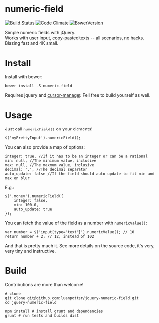 numeric-field
=====================

[![Build Status](https://img.shields.io/travis/luanpotter/jquery-numeric-field.svg)](https://travis-ci.org/luanpotter/jquery-numeric-field)
[![Code Climate](https://img.shields.io/codeclimate/github/luanpotter/jquery-numeric-field.svg)](https://codeclimate.com/github/luanpotter/jquery-numeric-field)
[![BowerVersion](https://img.shields.io/bower/v/luanpotter/jquery-numeric-field.svg)](http://bower.io/#getting-started)

Simple numeric fields with jQuery.  
Works with user input, copy-pasted texts -- all scenarios, no hacks.  
Blazing fast and 4K small.  

Install
======

Install with bower:

    bower install -S numeric-field

Requires jquery and [cursor-manager](https://github.com/luanpotter/jquery-cursor-manager).
Fell free to build yourself as well.

Usage
=====

Just call `numericField()` on your elements!

    $('myPrettyInput').numericField();

You can also provide a map of options:

    integer: true, //If it has to be an integer or can be a rational
    min: null, //The minimum value, inclusive
    max: null, //The maxmum value, inclusive
    decimal: '.', //The decimal separator
    auto_update: false //If the field should auto update to fit min and max on blur

E.g.:

    $('.money').numericField({
        integer: false,
        min: 100.0,
        auto_update: true
    });

You can fetch the value of the field as a number with `numericValue()`:

    var number = $('input[type="text"]').numericValue(); // 10
    return number + 2; // 12, instead of 102

And that is pretty much it. See more details on the source code, it's very, very tiny and instructive.

Build
======

Contributions are more than welcome!

    # clone
    git clone git@github.com:luanpotter/jquery-numeric-field.git
    cd jquery-numeric-field

    npm install # install grunt and dependencies
    grunt # run tests and builds dist

